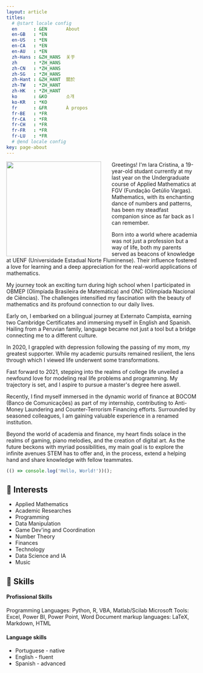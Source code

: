```yaml
---
layout: article
titles:
  # @start locale config
  en      : &EN       About
  en-GB   : *EN
  en-US   : *EN
  en-CA   : *EN
  en-AU   : *EN
  zh-Hans : &ZH_HANS  关于
  zh      : *ZH_HANS
  zh-CN   : *ZH_HANS
  zh-SG   : *ZH_HANS
  zh-Hant : &ZH_HANT  關於
  zh-TW   : *ZH_HANT
  zh-HK   : *ZH_HANT
  ko      : &KO       소개
  ko-KR   : *KO
  fr      : &FR       À propos
  fr-BE   : *FR
  fr-CA   : *FR
  fr-CH   : *FR
  fr-FR   : *FR
  fr-LU   : *FR
  # @end locale config
key: page-about
---
```

<div style="float:left; margin-right:2em;">
    <img src="https://raw.githubusercontent.com/iaracastro/iaracastro.github.io/master/profile.png" width="250"/>
</div>
<div>
Greetings! I'm Iara Cristina, a 19-year-old studant currently at my last year on the Undergraduate course of Applied Mathematics at FGV (Fundação Getúlio Vargas). Mathematics, with its enchanting dance of numbers and patterns, has been my steadfast companion since as far back as I can remember.

Born into a world where academia was not just a profession but a way of life, both my parents served as beacons of knowledge at UENF (Universidade Estadual Norte Fluminense). Their influence fostered a love for learning and a deep appreciation for the real-world applications of mathematics.

My journey took an exciting turn during high school when I participated in OBMEP (Olimpíada Brasileira de Matemática) and ONC (Olimpíada Nacional de Ciências). The challenges intensified my fascination with the beauty of mathematics and its profound connection to our daily lives.

Early on, I embarked on a bilingual journey at Externato Campista, earning two Cambridge Certificates and immersing myself in English and Spanish. Hailing from a Peruvian family, language became not just a tool but a bridge connecting me to a different culture.

In 2020, I grappled with depression following the passing of my mom, my greatest supporter. While my academic pursuits remained resilient, the lens through which I viewed life underwent some transformations.

Fast forward to 2021, stepping into the realms of college life unveiled a newfound love for modeling real life problems and programming. My trajectory is set, and I aspire to pursue a master's degree here aswell.

Recently, I find myself immersed in the dynamic world of finance at BOCOM (Banco de Comunicações) as part of my internship, contributing to Anti-Money Laundering and Counter-Terrorism Financing efforts. Surrounded by seasoned colleagues, I am gaining valuable experience in a renamed institution.

Beyond the world of academia and finance, my heart finds solace in the realms of gaming, piano melodies, and the creation of digital art. As the future beckons with myriad possibilities, my main goal is to explore the infinite avenues STEM has to offer and, in the process, extend a helping hand and share knowledge with fellow teammates.
</div>

```javascript
(() => console.log('Hello, World!'))();
```

## 🔬 Interests

- Applied Mathematics
- Academic Researches
- Programming
- Data Manipulation
- Game Dev'ing and Coordination
- Number Theory
- Finances
- Technology
- Data Science and IA
- Music

## 🚀 Skills

#### Profissional Skills

Programming Languages: Python, R, VBA, Matlab/Scilab
Microsoft Tools: Excel, Power BI, Power Point, Word
Document markup languages: LaTeX, Markdown, HTML

#### Language skills

<p><ul>
  <li>Portuguese - native</li>
  <li>English - fluent</li>
  <li>Spanish - advanced</li>
</ul></p>
